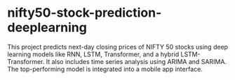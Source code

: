 # nifty50-stock-prediction-deeplearning
This project predicts next-day closing prices of NIFTY 50 stocks using deep learning models like RNN, LSTM, Transformer, and a hybrid LSTM-Transformer. It also includes time series analysis using ARIMA and SARIMA. The top-performing model is integrated into a mobile app interface.
